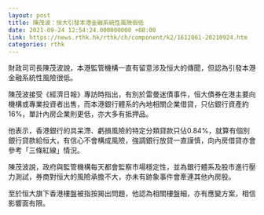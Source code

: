 ```yaml
---
layout: post
title: 陳茂波：恒大引發本港金融系統性風險很低
date: 2021-09-24 12:54:24.000000000 +08:00
link: https://news.rthk.hk/rthk/ch/component/k2/1612061-20210924.htm
categories: rthk
---
```


財政司司長陳茂波說，本港監管機構一直有留意涉及恒大的傳聞，但認為引發本港金融系統性風險很低。

陳茂波接受《經濟日報》專訪時指出，有別於雷曼迷債事件，恒大債券在港主要向機構或專業投資者出售，而本港銀行體系的內地相關企業借貸，只佔銀行資產約16%，單計內房企業則更低，亦大多有抵押品。

他表示，香港銀行的具呆滯、虧損風險的特定分類貸款只佔0.84%，就算有個別銀行貸款給恒大，有信心不會構成風險，強調銀行放貸一直謹慎，向內房借貸亦會參考「三條紅線」情況。

陳茂波說，政府與監管機構每天都會監察市場穩定性，並為銀行體系及股市進行壓力測試，券商對恒大的風險承擔不大，亦未有跡象事件會牽連其他內房股。

至於恒大旗下香港樓盤被指按揭出問題，他認為相關樓盤細，亦有應變方案，相信影響面有限。
